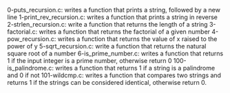 0-puts_recursion.c: writes a function that prints a string, followed by a new line 
1-print_rev_recursion.c: writes a function that prints a string in reverse 
2-strlen_recursion.c: write a function that returns the length of a string
3-factorial.c: writes a function that returns the factorial of a given number
4-pow_recursion.c: writes a function that returns the value of x raised to the power of y
5-sqrt_recursion.c: write a function that returns the natural square root of a number 
6-is_prime_number.c: writes a function that returns 1 if the input integer is a prime number, otherwise return 0
100-is_palindrome.c: writes a function that returns 1 if a string is a palindrome and 0 if not
101-wildcmp.c: writes a function that compares two strings and returns 1 if the strings can be considered identical, otherwise return 0.
